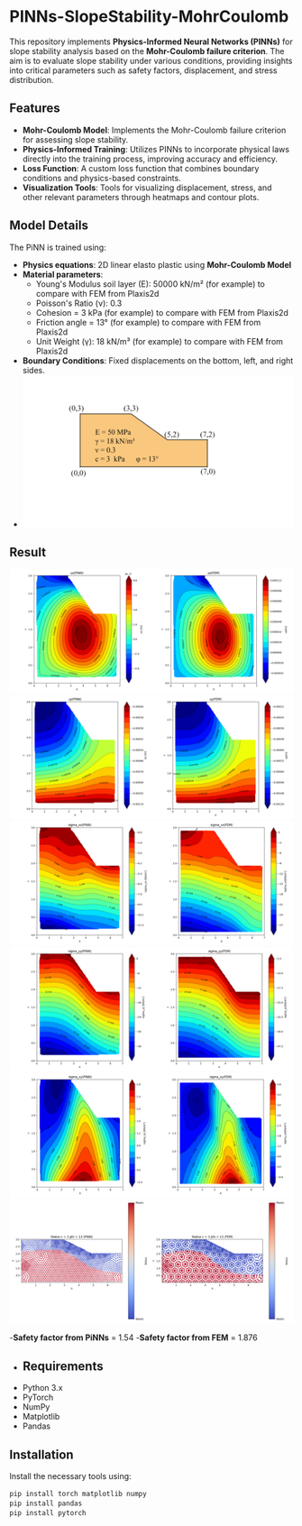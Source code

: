 # PINNs-SlopeStability-MohrCoulomb
This repository implements **Physics-Informed Neural Networks (PINNs)** for slope stability analysis based on the **Mohr-Coulomb failure criterion**. The aim is to evaluate slope stability under various conditions, providing insights into critical parameters such as safety factors, displacement, and stress distribution.

## Features
- **Mohr-Coulomb Model**: Implements the Mohr-Coulomb failure criterion for assessing slope stability.
- **Physics-Informed Training**: Utilizes PINNs to incorporate physical laws directly into the training process, improving accuracy and efficiency.
- **Loss Function**: A custom loss function that combines boundary conditions and physics-based constraints.
- **Visualization Tools**: Tools for visualizing displacement, stress, and other relevant parameters through heatmaps and contour plots.

## Model Details

The PiNN is trained using:
- **Physics equations**: 2D linear elasto plastic using **Mohr-Coulomb Model**
- **Material parameters**:
  - Young's Modulus soil layer (E): 50000 kN/m²   (for example) to compare with FEM from Plaxis2d
  - Poisson's Ratio (ν): 0.3
  - Cohesion = 3 kPa (for example) to compare with FEM from Plaxis2d
  - Friction angle = 13° (for example) to compare with FEM from Plaxis2d
  - Unit Weight (γ): 18 kN/m³ (for example) to compare with FEM from Plaxis2d
- **Boundary Conditions**: Fixed displacements on the bottom, left, and right sides.
- ![Slope Stability Visualization - Dimension](Dimension-Material-Properties.png)

## Result
![Slope Stability Visualization - ux](ux.png)
![Slope Stability Visualization - uy](uy.png)
![Slope Stability Visualization - sigma_xx](sigma_xx.png)
![Slope Stability Visualization - sigma_yy](sigma_yy.png)
![Slope Stability Visualization - sigma_xy](sigma_xy.png)
![Slope Stability Visualization - Plastic point](Plastic_point.png)

-**Safety factor from PiNNs** = 1.54
-**Safety factor from FEM** = 1.876 

- ## Requirements
- Python 3.x
- PyTorch
- NumPy
- Matplotlib
- Pandas
## Installation

Install the necessary tools using:

```bash
pip install torch matplotlib numpy
pip install pandas
pip install pytorch
